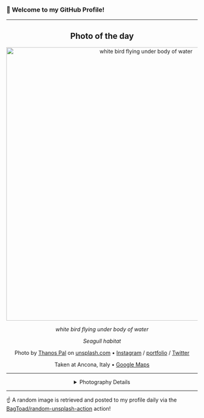 ### 👋 Welcome to my GitHub Profile!

----
<div align="center">

## Photo of the day
  
  <a href="https://unsplash.com/photos/white-bird-flying-under-body-of-water-vb-hPUzfpBo"><img width="720" src="https://images.unsplash.com/photo-1518563077661-23ad56581d77?crop=entropy&cs=tinysrgb&fit=max&fm=jpg&ixid=M3w1OTQ0OTd8MHwxfHJhbmRvbXx8fHx8fHx8fDE3MTkyOTU2NzR8&ixlib=rb-4.0.3&q=80&w=1080" alt="white bird flying under body of water"></a>
  
  <em>white bird flying under body of water</em>
  
  <em>Seagull habitat</em>

  Photo by [Thanos Pal](https://bessawissa.myportfolio.com/) on [unsplash.com](https://unsplash.com/) • [Instagram](https://instagram.com/thanospal) / [portfolio](https://bessawissa.myportfolio.com/) / [Twitter](https://twitter.com/ThanosPal)
  
  Taken at Ancona, Italy • [Google Maps](https://www.google.com/maps/search/?api=1&query=40.27979167,21.47679722)
  
  ---
  
<details>
<summary>Photography Details</summary>
  
| Parameter     | Value |
| ------------- | ----- |
| Camera Model  | X-T10 |
| Exposure Time | 1/4000 |
| Aperture      | 2.0 |
| Focal Length  | 35.0 |
| ISO           | 320 |
| Location      | Ancona, Italy (Italy) |
| Coordinates   | Latitude 40.27979167, Longitude 21.47679722 |

</details>

</div>

----

☝️ A random image is retrieved and posted to my profile daily via the [BagToad/random-unsplash-action](https://github.com/BagToad/random-unsplash-action) action!
